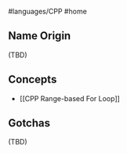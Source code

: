 #languages/CPP #home 
## Name Origin
(TBD)
## Concepts
- [[CPP Range-based For Loop]]
## Gotchas
(TBD)